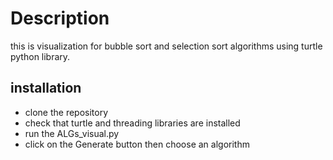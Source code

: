 # Description

this is visualization for bubble sort and selection sort algorithms using turtle python library.

## installation

- clone the repository
- check that turtle and threading libraries are installed
- run the ALGs_visual.py
- click on the Generate button then choose an algorithm
